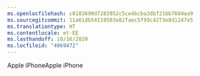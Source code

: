 ```yaml
---
ms.openlocfilehash: c0183690d7283952c5ce4bcba3dbf216b7604aa9
ms.sourcegitcommit: 11a61db54119503e82faec5f99c4273e8d1247e5
ms.translationtype: HT
ms.contentlocale: et-EE
ms.lasthandoff: 10/16/2020
ms.locfileid: "4069472"
---
```

<span data-ttu-id="6f8b6-101">Apple iPhone</span><span class="sxs-lookup"><span data-stu-id="6f8b6-101">Apple iPhone</span></span>